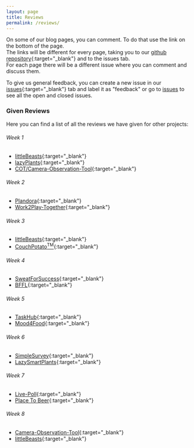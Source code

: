 ```yaml
---
layout: page
title: Reviews
permalink: /reviews/
---
```

On some of our blog pages, you can comment. To do that use the link on the bottom of the page.  
The links will be different for every page, taking you to our [github repository](https://github.com/FileFighter/filefighter.github.io/){:target="_blank"} and to the issues tab.  
For each page there will be a different issue where you can comment and discuss them.

To give us general feedback, you can create a new issue in our [issues](https://github.com/FileFighter/filefighter.github.io/issues){:target="_blank"} tab and label it as "feedback" or go to <a target="_blank" href="https://github.com/FileFighter/filefighter.github.io/issues">issues</a> to see all the open and closed issues.


### Given Reviews

Here you can find a list of all the reviews we have given for other projects:

###### Week 1
* [littleBeasts](https://littlebeastsgame.wordpress.com/2020/10/01/projekterstellung-und-definition/){:target="_blank"}
* [lazyPlants](https://lazysmartplants.wordpress.com/2020/10/01/week-1-hello-world/){:target="_blank"}
* [COT/Camera-Observation-Tool](https://cameraobservationtool.wordpress.com/2020/10/05/example-post-2/){:target="_blank"}

###### Week 2
* [Plandora](https://plandora51897980.wordpress.com/2020/10/11/__trashed/){:target="_blank"}
* [Work2Play-Together](https://work2playtogether.wordpress.com/2020/10/08/week-2-organizing-and-setup/){:target="_blank"}

###### Week 3
* [littleBeasts](https://littlebeastsgame.wordpress.com/2020/10/18/3rd-week/){:target="_blank"}
* [CouchPotato<sup>TM</sup>](https://couchpotato228498876.wordpress.com/2020/10/19/week-2-project-warm-up-time/){:target="_blank"}

###### Week 4
* [SweatForSuccess](https://sweatforsuccess689030981.wordpress.com/2020/10/24/w4-usecases/){:target="_blank"}
* [BFFL](https://bffl612917651.wordpress.com/2020/10/22/week-4/){:target="_blank"}

###### Week 5
* [TaskHub](https://taskhub854228916.wordpress.com/2020/10/29/0%ef%b8%8f%e2%83%a35%ef%b8%8f%e2%83%a3-%f0%9f%a7%aa-tests-with-cucumber/){:target="_blank"}
* [Mood4Food](https://md4fd.wordpress.com/2020/10/30/week-5-feature-files/){:target="_blank"}

###### Week 6
* [SimpleSurvey](https://simplesurveyproject.wordpress.com/2020/11/03/week-6){:target="_blank"}
* [LazySmartPlants](https://lazysmartplants.wordpress.com/2020/11/06/week-6-project-management/){:target="_blank"}

###### Week 7
* [Live-Poll](https://blog.live-poll.de/week-6/){:target="_blank"}
* [Place To Beer](https://placetobeer475840703.wordpress.com/2020/11/15/starting-to-code/){:target="_blank"}

###### Week 8
* [Camera-Observation-Tool](https://cameraobservationtool.wordpress.com/2020/11/22/database-spezification-class-diagram-week-7-8/){:target="_blank"}
* [littleBeasts](https://littlebeastsgame.wordpress.com/2020/11/22/8th-week/comment-page-1/){:target="_blank"}